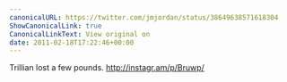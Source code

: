 ```yaml
---
canonicalURL: https://twitter.com/jmjordan/status/38649638571618304
ShowCanonicalLink: true
CanonicalLinkText: View original on
date: 2011-02-18T17:22:46+00:00
---
```

Trillian lost a few pounds. http://instagr.am/p/Bruwp/